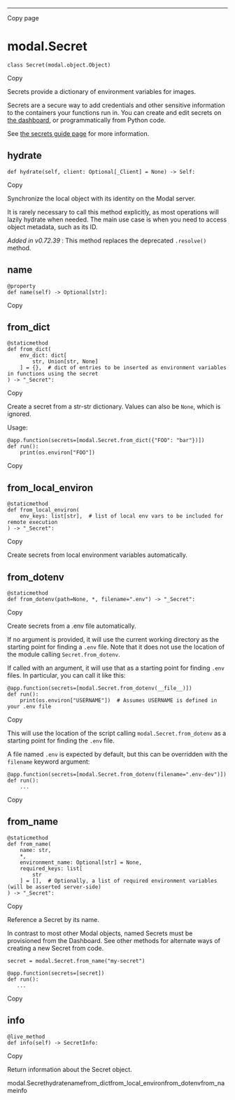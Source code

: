 * * *

Copy page

# modal.Secret

    class Secret(modal.object.Object)

Copy

Secrets provide a dictionary of environment variables for images.

Secrets are a secure way to add credentials and other sensitive information to
the containers your functions run in. You can create and edit secrets on [the
dashboard](https://modal.com/secrets), or programmatically from Python code.

See [the secrets guide page](https://modal.com/docs/guide/secrets) for more
information.

## hydrate

    def hydrate(self, client: Optional[_Client] = None) -> Self:

Copy

Synchronize the local object with its identity on the Modal server.

It is rarely necessary to call this method explicitly, as most operations will
lazily hydrate when needed. The main use case is when you need to access
object metadata, such as its ID.

_Added in v0.72.39_ : This method replaces the deprecated `.resolve()` method.

## name

    @property
    def name(self) -> Optional[str]:

Copy

## from_dict

    @staticmethod
    def from_dict(
        env_dict: dict[
            str, Union[str, None]
        ] = {},  # dict of entries to be inserted as environment variables in functions using the secret
    ) -> "_Secret":

Copy

Create a secret from a str-str dictionary. Values can also be `None`, which is
ignored.

Usage:

    @app.function(secrets=[modal.Secret.from_dict({"FOO": "bar"})])
    def run():
        print(os.environ["FOO"])

Copy

## from_local_environ

    @staticmethod
    def from_local_environ(
        env_keys: list[str],  # list of local env vars to be included for remote execution
    ) -> "_Secret":

Copy

Create secrets from local environment variables automatically.

## from_dotenv

    @staticmethod
    def from_dotenv(path=None, *, filename=".env") -> "_Secret":

Copy

Create secrets from a .env file automatically.

If no argument is provided, it will use the current working directory as the
starting point for finding a `.env` file. Note that it does not use the
location of the module calling `Secret.from_dotenv`.

If called with an argument, it will use that as a starting point for finding
`.env` files. In particular, you can call it like this:

    @app.function(secrets=[modal.Secret.from_dotenv(__file__)])
    def run():
        print(os.environ["USERNAME"])  # Assumes USERNAME is defined in your .env file

Copy

This will use the location of the script calling `modal.Secret.from_dotenv` as
a starting point for finding the `.env` file.

A file named `.env` is expected by default, but this can be overridden with
the `filename` keyword argument:

    @app.function(secrets=[modal.Secret.from_dotenv(filename=".env-dev")])
    def run():
        ...

Copy

## from_name

    @staticmethod
    def from_name(
        name: str,
        *,
        environment_name: Optional[str] = None,
        required_keys: list[
            str
        ] = [],  # Optionally, a list of required environment variables (will be asserted server-side)
    ) -> "_Secret":

Copy

Reference a Secret by its name.

In contrast to most other Modal objects, named Secrets must be provisioned
from the Dashboard. See other methods for alternate ways of creating a new
Secret from code.

    secret = modal.Secret.from_name("my-secret")

    @app.function(secrets=[secret])
    def run():
       ...

Copy

## info

    @live_method
    def info(self) -> SecretInfo:

Copy

Return information about the Secret object.

modal.Secrethydratenamefrom_dictfrom_local_environfrom_dotenvfrom_nameinfo
